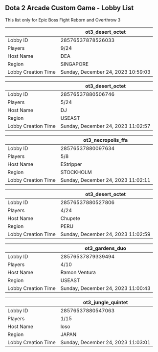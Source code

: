 ## Dota 2 Arcade Custom Game - Lobby List

This list only for Epic Boss Fight Reborn and Overthrow 3

|  | ot3_desert_octet |
| ------ | ------ |
| Lobby ID | 28576537878526033 |
| Players | 9/24 |
| Host Name | DEA |
| Region | SINGAPORE |
| Lobby Creation Time | Sunday, December 24, 2023 10:59:03 |


|  | ot3_desert_octet |
| ------ | ------ |
| Lobby ID | 28576537880506746 |
| Players | 5/24 |
| Host Name | DJ |
| Region | USEAST |
| Lobby Creation Time | Sunday, December 24, 2023 11:02:57 |


|  | ot3_necropolis_ffa |
| ------ | ------ |
| Lobby ID | 28576537880097634 |
| Players | 5/8 |
| Host Name | EStripper |
| Region | STOCKHOLM |
| Lobby Creation Time | Sunday, December 24, 2023 11:02:11 |


|  | ot3_desert_octet |
| ------ | ------ |
| Lobby ID | 28576537880527806 |
| Players | 4/24 |
| Host Name | Chupete |
| Region | PERU |
| Lobby Creation Time | Sunday, December 24, 2023 11:02:59 |


|  | ot3_gardens_duo |
| ------ | ------ |
| Lobby ID | 28576537879339494 |
| Players | 4/10 |
| Host Name | Ramon Ventura |
| Region | USEAST |
| Lobby Creation Time | Sunday, December 24, 2023 11:00:43 |


|  | ot3_jungle_quintet |
| ------ | ------ |
| Lobby ID | 28576537880547063 |
| Players | 1/15 |
| Host Name | loso |
| Region | JAPAN |
| Lobby Creation Time | Sunday, December 24, 2023 11:03:01 |


